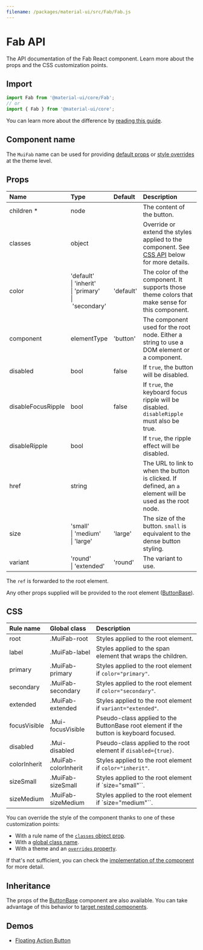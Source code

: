 ```yaml
---
filename: /packages/material-ui/src/Fab/Fab.js
---
```


<!--- This documentation is automatically generated, do not try to edit it. -->

# Fab API

<p class="description">The API documentation of the Fab React component. Learn more about the props and the CSS customization points.</p>

## Import

```js
import Fab from '@material-ui/core/Fab';
// or
import { Fab } from '@material-ui/core';
```

You can learn more about the difference by [reading this guide](/guides/minimizing-bundle-size/).



## Component name

The `MuiFab` name can be used for providing [default props](/customization/globals/#default-props) or [style overrides](/customization/globals/#css) at the theme level.

## Props

| Name | Type | Default | Description |
|:-----|:-----|:--------|:------------|
| <span class="prop-name required">children&nbsp;*</span> | <span class="prop-type">node</span> |  | The content of the button. |
| <span class="prop-name">classes</span> | <span class="prop-type">object</span> |  | Override or extend the styles applied to the component. See [CSS API](#css) below for more details. |
| <span class="prop-name">color</span> | <span class="prop-type">'default'<br>&#124;&nbsp;'inherit'<br>&#124;&nbsp;'primary'<br>&#124;&nbsp;'secondary'</span> | <span class="prop-default">'default'</span> | The color of the component. It supports those theme colors that make sense for this component. |
| <span class="prop-name">component</span> | <span class="prop-type">elementType</span> | <span class="prop-default">'button'</span> | The component used for the root node. Either a string to use a DOM element or a component. |
| <span class="prop-name">disabled</span> | <span class="prop-type">bool</span> | <span class="prop-default">false</span> | If `true`, the button will be disabled. |
| <span class="prop-name">disableFocusRipple</span> | <span class="prop-type">bool</span> | <span class="prop-default">false</span> | If `true`, the  keyboard focus ripple will be disabled. `disableRipple` must also be true. |
| <span class="prop-name">disableRipple</span> | <span class="prop-type">bool</span> |  | If `true`, the ripple effect will be disabled. |
| <span class="prop-name">href</span> | <span class="prop-type">string</span> |  | The URL to link to when the button is clicked. If defined, an `a` element will be used as the root node. |
| <span class="prop-name">size</span> | <span class="prop-type">'small'<br>&#124;&nbsp;'medium'<br>&#124;&nbsp;'large'</span> | <span class="prop-default">'large'</span> | The size of the button. `small` is equivalent to the dense button styling. |
| <span class="prop-name">variant</span> | <span class="prop-type">'round'<br>&#124;&nbsp;'extended'</span> | <span class="prop-default">'round'</span> | The variant to use. |

The `ref` is forwarded to the root element.

Any other props supplied will be provided to the root element ([ButtonBase](/api/button-base/)).

## CSS

| Rule name | Global class | Description |
|:-----|:-------------|:------------|
| <span class="prop-name">root</span> | <span class="prop-name">.MuiFab-root</span> | Styles applied to the root element.
| <span class="prop-name">label</span> | <span class="prop-name">.MuiFab-label</span> | Styles applied to the span element that wraps the children.
| <span class="prop-name">primary</span> | <span class="prop-name">.MuiFab-primary</span> | Styles applied to the root element if `color="primary"`.
| <span class="prop-name">secondary</span> | <span class="prop-name">.MuiFab-secondary</span> | Styles applied to the root element if `color="secondary"`.
| <span class="prop-name">extended</span> | <span class="prop-name">.MuiFab-extended</span> | Styles applied to the root element if `variant="extended"`.
| <span class="prop-name">focusVisible</span> | <span class="prop-name">.Mui-focusVisible</span> | Pseudo-class applied to the ButtonBase root element if the button is keyboard focused.
| <span class="prop-name">disabled</span> | <span class="prop-name">.Mui-disabled</span> | Pseudo-class applied to the root element if `disabled={true}`.
| <span class="prop-name">colorInherit</span> | <span class="prop-name">.MuiFab-colorInherit</span> | Styles applied to the root element if `color="inherit"`.
| <span class="prop-name">sizeSmall</span> | <span class="prop-name">.MuiFab-sizeSmall</span> | Styles applied to the root element if `size="small"``.
| <span class="prop-name">sizeMedium</span> | <span class="prop-name">.MuiFab-sizeMedium</span> | Styles applied to the root element if `size="medium"``.

You can override the style of the component thanks to one of these customization points:

- With a rule name of the [`classes` object prop](/customization/components/#overriding-styles-with-classes).
- With a [global class name](/customization/components/#overriding-styles-with-global-class-names).
- With a theme and an [`overrides` property](/customization/globals/#css).

If that's not sufficient, you can check the [implementation of the component](https://github.com/mui-org/material-ui/blob/master/packages/material-ui/src/Fab/Fab.js) for more detail.

## Inheritance

The props of the [ButtonBase](/api/button-base/) component are also available.
You can take advantage of this behavior to [target nested components](/guides/api/#spread).

## Demos

- [Floating Action Button](/components/floating-action-button/)

